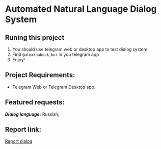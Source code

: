 # Automated Natural Language Dialog System

## Runing this project

1. You should use telegram web or desktop app to test dialog system.
2. Find `@alexkhabook_bot` in you telegram app
3. Enjoy!

## Project Requirements:

* Telegram Web or Telegram Desktop app.

## Featured requests:
_**Dialog language:**_
 Russian;

## Report link:

[Report dialog](https://docs.google.com/document/d/1HPKYCNXT_DlQAnqnPxtuiBjGhu5oD9sNF-u34Zy7F4U/edit?usp=sharing)
